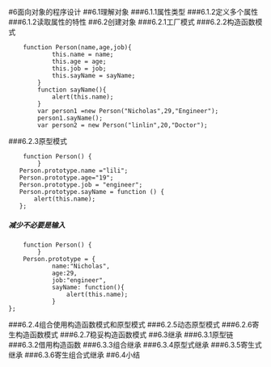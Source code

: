 #6面向对象的程序设计
##6.1理解对象
###6.1.1属性类型
###6.1.2定义多个属性
###6.1.2读取属性的特性
##6.2创建对象
###6.2.1工厂模式
###6.2.2构造函数模式

        function Person(name,age,job){
                this.name = name;
                this.age = age;
                this.job = job;
                this.sayName = sayName;
            }
            function sayName(){
                alert(this.name);
            }
            var person1 =new Person("Nicholas",29,"Engineer");
            person1.sayName();
            var person2 = new Person("linlin",20,"Doctor");
###6.2.3原型模式

        function Person() {
            }
       Person.prototype.name ="lili";
       Person.prototype.age="19";
       Person.prototype.job = "engineer";
       Person.prototype.sayName = function () {
           alert(this.name);
       };
      
#####  减少不必要是输入
        
        
        function Person() {
            }
        Person.prototype = {
                name:"Nicholas",
                age:29,
                job:"engineer",
                sayName: function(){
                    alert(this.name);
                }
    };
###6.2.4组合使用构造函数模式和原型模式
###6.2.5动态原型模式
###6.2.6寄生构造函数模式
###6.2.7稳妥构造函数模式
##6.3继承
###6.3.1原型链
###6.3.2借用构造函数
###6.3.3组合继承
###6.3.4原型式继承
###6.3.5寄生式继承
###6.3.6寄生组合式继承
##6.4小结
